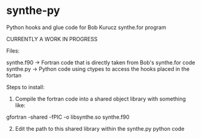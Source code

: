 # synthe-py
Python hooks and glue code for Bob Kurucz synthe.for program

CURRENTLY A WORK IN PROGRESS

Files:

synthe.f90 -> Fortran code that is directly taken from Bob's synthe.for code
synthe.py  -> Python code using ctypes to access the hooks placed in the fortan

Steps to install:

1) Compile the fortran code into a shared object library with something like:

gfortran -shared -fPIC -o libsynthe.so synthe.f90

2) Edit the path to this shared library within the synthe.py python code
